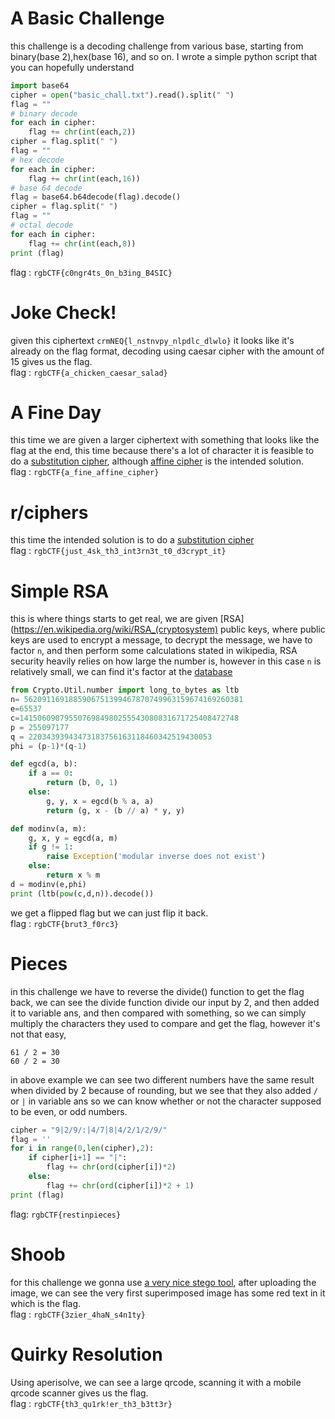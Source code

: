 # A Basic Challenge  
this challenge is a decoding challenge from various base, starting from binary(base 2),hex(base 16), and so on. I wrote a simple python script that you can hopefully understand  
```python
import base64
cipher = open("basic_chall.txt").read().split(" ")
flag = ""
# binary decode
for each in cipher:
	flag += chr(int(each,2))
cipher = flag.split(" ")
flag = ""
# hex decode
for each in cipher:
	flag += chr(int(each,16))
# base 64 decode
flag = base64.b64decode(flag).decode()
cipher = flag.split(" ")
flag = ""
# octal decode
for each in cipher:
	flag += chr(int(each,8))
print (flag)
```  
flag : `rgbCTF{c0ngr4ts_0n_b3ing_B4SIC}`  
  
# Joke Check!  
given this ciphertext `crmNEQ{l_nstnvpy_nlpdlc_dlwlo}` it looks like it's already on the flag format, decoding using caesar cipher with the amount of 15 gives us the flag.  
flag : `rgbCTF{a_chicken_caesar_salad}`  
  
# A Fine Day  
this time we are given a larger ciphertext with something that looks like the flag at the end, this time because there's a lot of character it is feasible to do a [substitution cipher](https://quipqiup.com/), although [affine cipher](https://www.dcode.fr/affine-cipher) is the intended solution.  
flag : `rgbCTF{a_fine_affine_cipher}`  
  
# r/ciphers  
this time the intended solution is to do a [substitution cipher](https://quipqiup.com/)  
flag : `rgbCTF{just_4sk_th3_int3rn3t_t0_d3crypt_it}`  
  
# Simple RSA  
this is where things starts to get real, we are given [RSA](https://en.wikipedia.org/wiki/RSA_(cryptosystem) public keys, where public keys are used to encrypt a message, to decrypt the message, we have to factor `n`, and then perform some calculations stated in wikipedia, RSA security heavily relies on how large the number is, however in this case `n` is relatively small, we can find it's factor at the [database](http://factordb.com/)  
```python
from Crypto.Util.number import long_to_bytes as ltb
n= 5620911691885906751399467870749963159674169260381
e=65537
c=1415060907955076984980255543080831671725408472748
p = 255097177  
q = 22034393943473183756163118460342519430053
phi = (p-1)*(q-1)

def egcd(a, b):
    if a == 0:
        return (b, 0, 1)
    else:
        g, y, x = egcd(b % a, a)
        return (g, x - (b // a) * y, y)

def modinv(a, m):
    g, x, y = egcd(a, m)
    if g != 1:
        raise Exception('modular inverse does not exist')
    else:
        return x % m
d = modinv(e,phi)
print (ltb(pow(c,d,n)).decode())
```  
we get a flipped flag but we can just flip it back.  
flag : `rgbCTF{brut3_f0rc3}`  
  
# Pieces  
in this challenge we have to reverse the divide() function to get the flag back, we can see the divide function divide our input by 2, and then added it to variable ans, and then compared with something, so we can simply multiply the characters they used to compare and get the flag, however it's not that easy,  
```
61 / 2 = 30
60 / 2 = 30
```
in above example we can see two different numbers have the same result when divided by 2 because of rounding, but we see that they also added `/` or `|` in variable ans so we can know whether or not the character supposed to be even, or odd numbers.  
```python
cipher = "9|2/9/:|4/7|8|4/2/1/2/9/"
flag = ''
for i in range(0,len(cipher),2):
	if cipher[i+1] == "|":
		flag += chr(ord(cipher[i])*2)
	else:
		flag += chr(ord(cipher[i])*2 + 1)
print (flag)
```  
flag: `rgbCTF{restinpieces}`  
  
# Shoob  
for this challenge we gonna use [a very nice stego tool](https://aperisolve.fr/), after uploading the image, we can see the very first superimposed image has some red text in it which is the flag.  
flag : `rgbCTF{3zier_4haN_s4n1ty}`  
  
# Quirky Resolution  
Using aperisolve, we can see a large qrcode, scanning it with a mobile qrcode scanner gives us the flag.  
flag : `rgbCTF{th3_qu1rk!er_th3_b3tt3r}`
